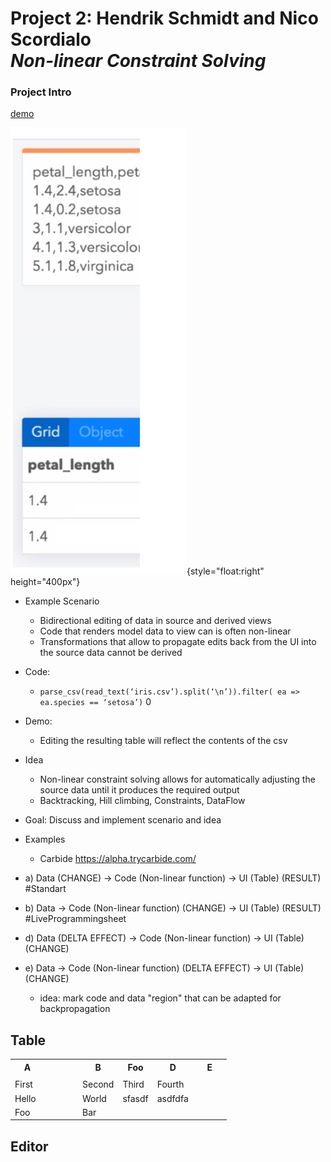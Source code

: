 # Project 2: Hendrik Schmidt and Nico Scordialo  <br> *Non-linear Constraint Solving*

### Project Intro

[demo](https://lively-kernel.org/lively4/lively4-constraints/demos/contraints/index.md)

![](topic.png){style="float:right" height="400px"}

- Example Scenario
  - Bidirectional editing of data in source and derived views
  - Code that renders model data to view can is often non-linear
  - Transformations that allow to propagate edits back from the UI into the source data cannot be derived
- Code: 
  - ```parse_csv(read_text(‘iris.csv’).split(‘\n’)).filter( ea => ea.species == ‘setosa’)```
      0
- Demo: 
  - Editing the resulting table will reflect the contents of the csv
- Idea
  - Non-linear constraint solving allows for automatically adjusting the source data until it produces the required output
  - Backtracking, Hill climbing, Constraints, DataFlow
- Goal: Discuss and implement scenario and idea
- Examples
  - Carbide <https://alpha.trycarbide.com/>
  

- a) Data (CHANGE) -> Code (Non-linear function) -> UI (Table) (RESULT) #Standart
- b) Data -> Code (Non-linear function) (CHANGE)  -> UI (Table) (RESULT) #LiveProgrammingsheet
- d) Data (DELTA EFFECT) -> Code (Non-linear function)   -> UI (Table) (CHANGE) 
- e) Data -> Code (Non-linear function)  (DELTA EFFECT)  -> UI (Table) (CHANGE) 
  - idea: mark code and data "region" that can be adapted for backpropagation
  
  

## Table

<lively-table tabindex="0" class="">
<table><tbody><tr><th style="width: 40px">A</th><th style="width: 40px;"></th><th style="width: 40px" class="" contenteditable="false">B</th><th style="width: 40px" class="" contenteditable="true">Foo</th><th style="width: 40px">D</th><th style="width: 40px">E</th></tr>
<tr><td class=""></td><td></td><td></td><td class=""></td><td></td><td></td></tr><tr><td class="">First</td><td></td><td class="">Second</td><td class="">Third</td><td>Fourth</td><td></td></tr>
<tr><td>Hello</td><td></td><td class="">World</td><td class="">sfasdf</td><td class="">asdfdfa</td><td></td></tr>
<tr><td>Foo</td><td></td><td class="">Bar</td><td class=""></td><td></td><td></td></tr></tbody>
</table></lively-table>


<script>
(async () => {
  var table = await (<lively-table></lively-table>)
  table.setFromArray([["A","B"], ["1","2"]])
  return table
})()
</script>

## Editor

<script>
(async () => {
  var editor = await (<lively-code-mirror></lively-code-mirror>)
  editor.addEventListener("keydown", evt => {
    if (evt.ctrlKey && evt.key == "s") {
      lively.notify("Save is disabled...")
      evt.stopPropagation()
      evt.preventDefault()
    }
  })
  editor.value = "Hello"
  return editor
})()
</script>


